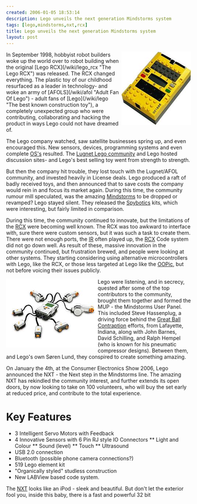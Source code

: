 ```yaml
---
created: 2006-01-05 18:53:14
description: Lego unveils the next generation Mindstorms system
tags: [lego,mindstorms,nxt,rcx]
title: Lego unveils the next generation Mindstorms system
layout: post
---
```

<div style=" float: right;"><img src="/galleries/gallery-6-orions-images/357-rcximage.jpg"/></div>
In September 1998, hobbyist robot builders woke up the world over to robot building when the original [Lego RCX](/wiki/lego_rcx "The Lego RCX") was released. The RCX changed everything. The plastic toy of our childhood resurfaced as a leader in technology- and woke an army of [AFOLS](/wiki/afol "Adult Fan Of Lego") - adult fans of [Lego](/wiki/lego "The best known construction toy"), a completely unexpected group who were contributing, collaborating and hacking the product in ways Lego could not have dreamed of.

The Lego company watched, saw satellite businesses spring up, and even encouraged this. New sensors, devices, programming systems and even complete [OS's](/wiki/os "An Operating System") resulted. The [Lugnet Lego community](/wiki/lugnet "Lego Users Group Network") and Lego hosted discussion sites- and Lego's best selling toy went from strength to strength.

But then the company hit trouble, they lost touch with the Lugnet/AFOL community, and invested heavily in License deals. Lego produced a raft of badly received toys, and then announced that to save costs the company would rein in and focus its market again. During this time, the community rumour mill speculated, was the amazing [Mindstorms](/wiki/mindstorms "A Robotic construction toy system from Lego") to be dropped or revamped? Lego stayed silent. They released the [Spybotics](/wiki/spybotics "Lego Programmable robot kits") kits, which were interesting, but fairly limited in comparison.

During this time, the community continued to innovate, but the limitations of the [RCX](/wiki/rcx "The Lego Robot Command Explorer") were becoming well known. The RCX was too awkward to interface with, sure there were custom sensors, but it was such a task to create them. There were not enough ports, the [IR](/wiki/ir "Acronym for Infra Red") often played up, the [RCX](/wiki/rcx "The Lego Robot Command Explorer") Code system did not go down well. As result of these, massive innovation in the community continued, but frustration brewed, and people were looking at other systems. They starting considering using alternative microcontrollers with Lego, like the RCX, or those less targeted at Lego like the [OOPic](/wiki/oopic "OOPic"), but not before voicing their issues publicly.

<div style=" float: left;"><img src="/galleries/gallery-6-orions-images/359-mindstormsnxt.jpg"/></div>

Lego were listening, and in secrecy, quested after some of the top contributors to the community, brought them together and formed the MUP - the Mindstorms User Panel. This included Steve Hassenplug, a driving force behind the [Great Ball Contraption](/wiki/great_ball_contraption "Great Ball Contraption") efforts, from Lafayette, Indiana, along with John Barnes, David Schilling, and Ralph Hempel (who is known for his pneumatic compressor designs). Between them, and Lego's own Søren Lund, they conspired to create something amazing.

On January the 4th, at the Consumer Electronics Show 2006, Lego announced the NXT - the Next step in the Mindstorms line. The amazing NXT has rekindled the community interest, and further extends its open doors, by now looking to take on 100 volunteers, who will buy the set early at reduced price, and contribute to the total experience.

# Key Features

* 3 Intelligent Servo Motors with Feedback
* 4 Innovative Sensors with 6 Pin RJ style IO Connectors
** Light and Colour
** Sound (level)
** Touch
** Ultrasound
* USB 2.0 connection
* Bluetooth (possible phone camera connections?)
* 519 Lego element kit
* "Organically styled" studless construction
* New LABView based code system.

The [NXT](/wiki/nxt "Lego's NeXT generation robotics kit") looks like an iPod - sleek and beautiful. But don't let the exterior fool you, inside this baby, there is a fast and powerful 32 bit
